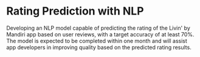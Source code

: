# Rating Prediction with NLP
Developing an NLP model capable of predicting the rating of the Livin' by Mandiri app based on user reviews, with a target accuracy of at least 70%. The model is expected to be completed within one month and will assist app developers in improving quality based on the predicted rating results.
